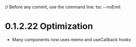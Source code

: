 // Before any commit, use the command line: tsc --noEmit

# 0.1.2.22 Optimization

- Many components now uses memo and useCallback hooks